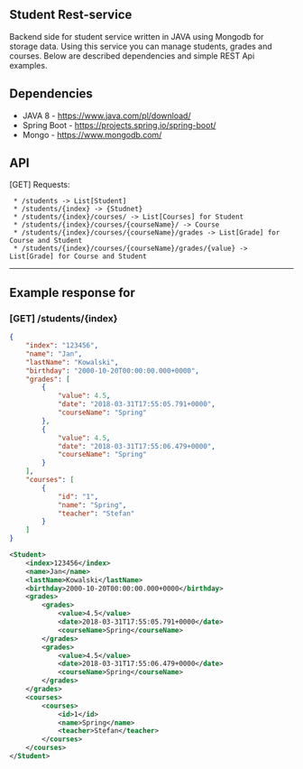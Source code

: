 ## Student Rest-service
Backend side for student service written in JAVA using Mongodb for storage data. Using this service you can manage students, grades and courses. Below are described dependencies and simple REST Api examples.

## Dependencies
* JAVA 8 - https://www.java.com/pl/download/
* Spring Boot - https://projects.spring.io/spring-boot/
* Mongo - https://www.mongodb.com/

## API

[GET] Requests:
````
 * /students -> List[Student]
 * /students/{index} -> {Studnet}
 * /students/{index}/courses/ -> List[Courses] for Student
 * /students/{index}/courses/{courseName}/ -> Course
 * /students/{index}/courses/{courseName}/grades -> List[Grade] for Course and Student
 * /students/{index}/courses/{courseName}/grades/{value} -> List[Grade] for Course and Student
````
---

## Example response for 

### [GET] /students/{index}

```json
{
    "index": "123456",
    "name": "Jan",
    "lastName": "Kowalski",
    "birthday": "2000-10-20T00:00:00.000+0000",
    "grades": [
        {
            "value": 4.5,
            "date": "2018-03-31T17:55:05.791+0000",
            "courseName": "Spring"
        },
        {
            "value": 4.5,
            "date": "2018-03-31T17:55:06.479+0000",
            "courseName": "Spring"
        }
    ],
    "courses": [
        {
            "id": "1",
            "name": "Spring",
            "teacher": "Stefan"
        }
    ]
}
```

```xml
<Student>
    <index>123456</index>
    <name>Jan</name>
    <lastName>Kowalski</lastName>
    <birthday>2000-10-20T00:00:00.000+0000</birthday>
    <grades>
        <grades>
            <value>4.5</value>
            <date>2018-03-31T17:55:05.791+0000</date>
            <courseName>Spring</courseName>
        </grades>
        <grades>
            <value>4.5</value>
            <date>2018-03-31T17:55:06.479+0000</date>
            <courseName>Spring</courseName>
        </grades>
    </grades>
    <courses>
        <courses>
            <id>1</id>
            <name>Spring</name>
            <teacher>Stefan</teacher>
        </courses>
    </courses>
</Student>
```
